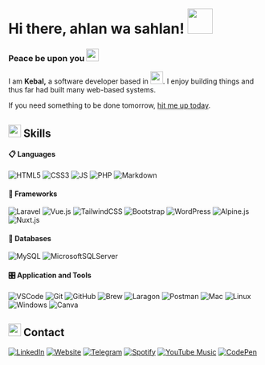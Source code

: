 # Hi there, ahlan wa sahlan! <img src="https://media0.giphy.com/media/5HyXGsoFzXWPKFx07j/giphy.gif?ep=v1_stickers_search&rid=giphy.gif&ct=s" width="50">

### Peace be upon you <img src="https://media0.giphy.com/media/AQyuyk6LiCtT6Fcuim/giphy.gif?ep=v1_stickers_search&rid=giphy.gif&ct=s" width="25">

I am **Kebal,** a software developer based in <img src="https://i.giphy.com/media/gfYdWq3wmRCHcy4lwQ/giphy.webp" width="25">. I enjoy building things and thus far had built many web-based systems. 

If you need something to be done tomorrow, <a href="#-contact">hit me up today</a>.

## <img src="https://media2.giphy.com/media/QssGEmpkyEOhBCb7e1/giphy.gif?cid=ecf05e47a0n3gi1bfqntqmob8g9aid1oyj2wr3ds3mg700bl&rid=giphy.gif" width="25"><b> Skills</b>

#### 📋 Languages
    
![HTML5](https://img.shields.io/badge/html5-%23E34F26.svg?style=for-the-badge&logo=html5&logoColor=white)
![CSS3](https://img.shields.io/badge/css3-%231572B6.svg?style=for-the-badge&logo=css3&logoColor=white)
![JS](https://img.shields.io/badge/javascript%20-%23F7DF1E.svg?&style=for-the-badge&logo=javascript&logoColor=black)
![PHP](https://img.shields.io/badge/php-%23777BB4.svg?style=for-the-badge&logo=php&logoColor=white)
![Markdown](https://img.shields.io/badge/markdown-%23000000.svg?style=for-the-badge&logo=markdown&logoColor=white)
   
#### 🎨 Frameworks

![Laravel](https://img.shields.io/badge/Laravel-FF2D20?style=for-the-badge&logo=laravel&logoColor=white)
![Vue.js](https://img.shields.io/badge/Vue.js-4FC08D?style=for-the-badge&logo=vuedotjs&logoColor=white)
![TailwindCSS](https://img.shields.io/badge/Tailwind_CSS-06B6D4?style=for-the-badge&logo=tailwind-css&logoColor=white)
![Bootstrap](https://img.shields.io/badge/bootstrap%205%20-%237952B3.svg?&style=for-the-badge&logo=bootstrap&logoColor=white)
![WordPress](https://img.shields.io/badge/WordPress-%2321759B.svg?style=for-the-badge&logo=wordpress&logoColor=white)
![Alpine.js](https://img.shields.io/badge/Alpine.js-%238BC0D0.svg?style=for-the-badge&logo=alpinedotjs&logoColor=black)
![Nuxt.js](https://img.shields.io/badge/Nuxt.js-%2300DC82.svg?style=for-the-badge&logo=nuxtdotjs&logoColor=white)
    
#### 💾 Databases

![MySQL](https://img.shields.io/badge/MySQL-4479A1?style=for-the-badge&logo=mysql&logoColor=white)
![MicrosoftSQLServer](https://img.shields.io/badge/Microsoft%20SQL%20Server-CC2927?style=for-the-badge&logo=microsoft%20sql%20server&logoColor=white) 
    
#### 🎛️ Application and Tools

![VSCode](https://img.shields.io/badge/VS%20Code-0078d7.svg?style=for-the-badge&logo=visual-studio-code&logoColor=white)
![Git](https://img.shields.io/badge/git-%23F05033.svg?style=for-the-badge&logo=git&logoColor=white)
![GitHub](https://img.shields.io/badge/github-%23121011.svg?style=for-the-badge&logo=github&logoColor=white)
![Brew](https://img.shields.io/badge/homebrew-%23FBB040.svg?style=for-the-badge&logo=homebrew&logoColor=black)
![Laragon](https://img.shields.io/badge/laragon-%230E83CD.svg?style=for-the-badge&logo=laragon&logoColor=white)
![Postman](https://img.shields.io/badge/Postman-FF6C37?style=for-the-badge&logo=Postman&logoColor=white)
![Mac](https://img.shields.io/badge/Mac-00000F?style=for-the-badge&logo=apple&logoColor=white)
![Linux](https://img.shields.io/badge/Linux-FCC624?style=for-the-badge&logo=linux&logoColor=black)
![Windows](https://img.shields.io/badge/Windows-0078D6?style=for-the-badge&logo=windows&logoColor=white)
![Canva](https://img.shields.io/badge/Canva-%2300C4CC.svg?style=for-the-badge&logo=Canva&logoColor=white) 

## <img src="https://media1.giphy.com/media/lQ6CBvgBn7QEbb0Va8/giphy.gif" width="25"><b> Contact</b>

[![LinkedIn](https://img.shields.io/badge/linkedin-%230A66C2.svg?color=0A66C2&style=for-the-badge&logo=linkedin&logoColor=white 'LinkedIn')](https://linkedin.com/in/miqbalhakim)
[![Website](https://img.shields.io/badge/kebal-%23000000.svg?color=000000&style=for-the-badge&logo=keras&logoColor=white 'Website')](https://kebal.xyz)
[![Telegram](https://img.shields.io/badge/telegram-%2326A5E4.svg?color=26A5E4&style=for-the-badge&logo=telegram&logoColor=white 'Telegram')](https://t.me/miqbxlhxkm)
[![Spotify](https://img.shields.io/badge/spotify-%231DB954.svg?color=1DB954&style=for-the-badge&logo=spotify&logoColor=white 'Spotify')](https://open.spotify.com/user/31x5zoshyxk76ldg2kz6y6ieflhm?si=a1f8cf71cc924a49)
[![YouTube Music](https://img.shields.io/badge/youtubemusic-%23FF0000.svg?color=FF0000&style=for-the-badge&logo=youtubemusic&logoColor=white 'YouTube Music')](https://music.youtube.com/channel/UCouJr-8pBvSGOmKI3fnNq0g?feature=share)
[![CodePen](https://img.shields.io/badge/codepen-%23000000.svg?color=000000&style=for-the-badge&logo=codepen&logoColor=white 'CodePen')](https://codepen.io/kebal)
<!-- [![AppleMusic](https://img.shields.io/badge/apple%20music-%23FA243C.svg?color=FA243C&style=for-the-badge&logo=applemusic&logoColor=white 'Apple Music')](https://music.apple.com/profile/kebal) -->

<!-- <a href="https://www.linkedin.com/in/miqbalhakim" target="_blank">
  <picture>
    <source media="(prefers-color-scheme: dark)" srcset="./assets/linkedin-light.png">
    <img alt="LinkedIn" src="./assets/linkedin-dark.png" width="40" height="40" style="margin-right:8px">
  </picture>
</a>

<a href="https://www.kebal.xyz" target="_blank">
  <picture>
    <source media="(prefers-color-scheme: dark)" srcset="./assets/portfolio-light.png">
    <img alt="Portfolio" src="./assets/portfolio-dark.png" width="40" height="40" style="margin-right:8px">
  </picture>
</a>

<a href="https://t.me/kebal" target="_blank">
  <picture>
    <source media="(prefers-color-scheme: dark)" srcset="./assets/telegram-light.png">
    <img alt="Telegram" src="./assets/telegram-dark.png" width="40" height="40" style="margin-right:8px">
  </picture>
</a>

<a href="https://user.spotify.com/" target="_blank">
  <picture>
    <source media="(prefers-color-scheme: dark)" srcset="./assets/spotify-light.png">
    <img alt="spotify" src="./assets/spotify-dark.png" width="40" height="40" style="margin-right:8px">
  </picture>
</a>

<picture>
  <img src="./assets/my.png" height="42">
</picture>
 -->
